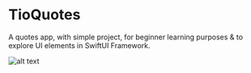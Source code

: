 # TioQuotes
A quotes app, with simple project, for beginner learning purposes & to explore UI elements in SwiftUI Framework.

![alt text](https://i.imgur.com/EiEyZ2l.png)
